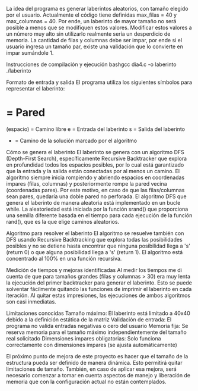 La idea del programa es generar laberintos aleatorios, con tamaño elegido por el usuario. Actualmente el código tiene definidas max_filas = 40 y max_columnas = 40. Por ende, un laberinto de mayor tamaño no será posible a menos que se modifiquen estos valores. Modificar estos valores a un número muy alto sin utilizarlo realmente sería un desperdicio de memoria.
La cantidad de filas y columnas debe ser impar, por ende si el usuario ingresa un tamaño par, existe una validación que lo convierte en impar sumándole 1.

Instrucciones de compilación y ejecución
bashgcc dia4.c -o laberinto
./laberinto



Formato de entrada y salida
El programa utiliza los siguientes símbolos para representar el laberinto:
# = Pared
(espacio) = Camino libre
e = Entrada del laberinto
s = Salida del laberinto
* = Camino de la solución marcado por el algoritmo

Cómo se genera el laberinto
El laberinto se genera con un algoritmo DFS (Depth-First Search), específicamente Recursive Backtracker que explora en profundidad todos los espacios posibles, por lo cual está garantizado que la entrada y la salida están conectadas por al menos un camino. El algoritmo siempre inicia rompiendo y abriendo espacios en coordenadas impares (filas, columnas) y posteriormente rompe la pared vecina (coordenadas pares). Por este motivo, en caso de que las filas/columnas sean pares, quedaría una doble pared no perforada.
El algoritmo DFS que genera el laberinto de manera aleatoria está implementado en un bucle while. La aleatoriedad está iniciada por la función srand() que proporciona una semilla diferente basada en el tiempo para cada ejecución de la función rand(), que es la que elige caminos aleatorios.


Algoritmo para resolver el laberinto
El algoritmo se resuelve también con DFS usando Recursive Backtracking que explora todas las posibilidades posibles y no se detiene hasta encontrar que ninguna posibilidad llega a 's' (return 0) o que alguna posibilidad llega a 's' (return 1).
El algoritmo está concentrado al 100% en una función recursiva.


Medición de tiempos y mejoras identificadas
Al medir los tiempos me di cuenta de que para tamaños grandes (filas y columnas > 30) era muy lenta la ejecución del primer backtracker para generar el laberinto. Esto se puede solventar fácilmente quitando las funciones de imprimir el laberinto en cada iteración. Al quitar estas impresiones, las ejecuciones de ambos algoritmos son casi inmediatas.


Limitaciones conocidas
Tamaño máximo: El laberinto está limitado a 40x40 debido a la definición estática de la matriz
Validación de entrada: El programa no valida entradas negativas o cero del usuario
Memoria fija: Se reserva memoria para el tamaño máximo independientemente del tamaño real solicitado
Dimensiones impares obligatorias: Solo funciona correctamente con dimensiones impares (se ajusta automáticamente)

El próximo punto de mejora de este proyecto es hacer que el tamaño de la estructura pueda ser definido de manera dinámica. Esto permitirá quitar limitaciones de tamaño. También, en caso de aplicar esa mejora, será necesario comenzar a tomar en cuenta aspectos de manejo y liberación de memoria que con la configuración actual no están contemplados.

